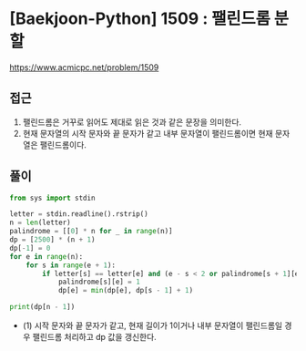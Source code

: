 [Baekjoon-Python] 1509 : 팰린드롬 분할
=
<https://www.acmicpc.net/problem/1509>


접근
--


1. 팰린드롬은 거꾸로 읽어도 제대로 읽은 것과 같은 문장을 의미한다.
2. 현재 문자열의 시작 문자와 끝 문자가 같고 내부 문자열이 팰린드롬이면 현재 문자열은 팰린드롬이다.


풀이
--



```python
from sys import stdin

letter = stdin.readline().rstrip()
n = len(letter)
palindrome = [[0] * n for _ in range(n)]
dp = [2500] * (n + 1)
dp[-1] = 0
for e in range(n):
    for s in range(e + 1):
        if letter[s] == letter[e] and (e - s < 2 or palindrome[s + 1][e - 1]): # (1)
            palindrome[s][e] = 1
            dp[e] = min(dp[e], dp[s - 1] + 1)

print(dp[n - 1])
```


* (1\) 시작 문자와 끝 문자가 같고, 현재 길이가 1이거나 내부 문자열이 팰린드롬일 경우 팰린드롬 처리하고 dp 값을 갱신한다.
